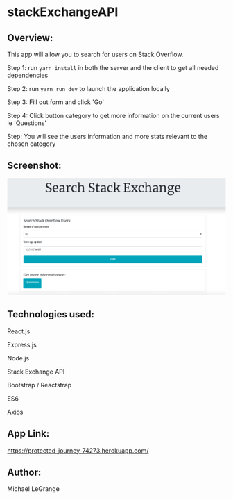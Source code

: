# stackExchangeAPI

## Overview: 

This app will allow you to search for users on Stack Overflow.

Step 1: run `yarn install` in both the server and the client to get all needed dependencies 

Step 2: run `yarn run dev` to launch the application locally 

Step 3: Fill out form and click 'Go'

Step 4: Click button category to get more information on the current users ie 'Questions'

Step: You will see the users information and more stats relevant to the chosen category 


## Screenshot:

![Alt text](stackexchange.png?raw=true "App Screenshot")

## Technologies used:

React.js

Express.js

Node.js

Stack Exchange API

Bootstrap / Reactstrap

ES6

Axios

## App Link:

https://protected-journey-74273.herokuapp.com/

## Author:

Michael LeGrange